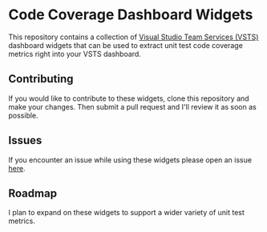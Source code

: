 # Code Coverage Dashboard Widgets
This repository contains a collection of [Visual Studio Team Services (VSTS)](https://www.visualstudio.com/en-us/products/visual-studio-team-services-vs.aspx) 
dashboard widgets that can be used to extract unit test code coverage metrics right into your VSTS dashboard.

## Contributing
If you would like to contribute to these widgets, clone this repository and make your changes. Then submit 
a pull request and I'll review it as soon as possible.

## Issues
If you encounter an issue while using these widgets please open an issue [here](https://github.com/sdavis3/CodeCoverageDashboardWidgets/issues).

## Roadmap
I plan to expand on these widgets to support a wider variety of unit test metrics.

